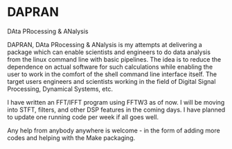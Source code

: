 # DAPRAN
DAta PRocessing &amp; ANalysis

DAPRAN, DAta PRocessing &amp; ANalysis is my attempts at delivering a package which can enable scientists and engineers to do 
data analysis from the linux command line with basic pipelines. The idea is to reduce the dependence on actual software for 
such calculations while enabling the user to work in the comfort of the shell command line interface itself. The target users
engineers and scientists working in the field of Digital Signal Processing, Dynamical Systems, etc.

I have written an FFT/IFFT program using FFTW3 as of now. I will be moving into STFT, filters, and other DSP features in the coming days.
I have planned to update one running code per week if all goes well.

Any help from anybody anywhere is welcome - in the form of adding more codes and helping with the Make packaging.
